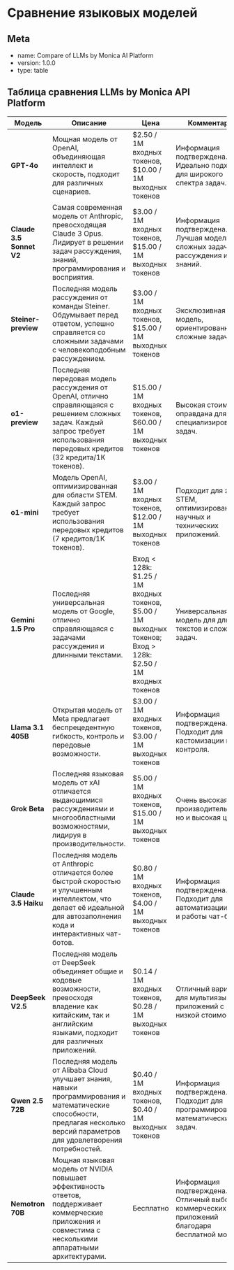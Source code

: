 # Сравнение языковых моделей

## Meta

- name: Compare of LLMs by Monica AI Platform
- version: 1.0.0
- type: table

## Таблица сравнения LLMs by Monica API Platform

| **Модель**            | **Описание**                                                                                                                                       | **Цена**                                                                                     | **Комментарий**                                                                                      |
|------------------------|---------------------------------------------------------------------------------------------------------------------------------------------------|---------------------------------------------------------------------------------------------|------------------------------------------------------------------------------------------------------|
| **GPT-4o**            | Мощная модель от OpenAI, объединяющая интеллект и скорость, подходит для различных сценариев.                                                     | $2.50 / 1M входных токенов, $10.00 / 1M выходных токенов                                    | Информация подтверждена. Идеально подходит для широкого спектра задач.                              |
| **Claude 3.5 Sonnet V2** | Самая современная модель от Anthropic, превосходящая Claude 3 Opus. Лидирует в решении задач рассуждения, знаний, программирования и восприятия. | $3.00 / 1M входных токенов, $15.00 / 1M выходных токенов                                    | Информация подтверждена. Лучшая модель для сложных задач рассуждения и знаний.                     |
| **Steiner-preview**   | Последняя модель рассуждения от команды Steiner. Обдумывает перед ответом, успешно справляется со сложными задачами с человекоподобным рассуждением. | $3.00 / 1M входных токенов, $15.00 / 1M выходных токенов                                    | Эксклюзивная модель, ориентированная на сложные задачи.                                              |
| **o1-preview**        | Последняя передовая модель рассуждения от OpenAI, отлично справляющаяся с решением сложных задач. Каждый запрос требует использования передовых кредитов (32 кредита/1К токенов). | $15.00 / 1M входных токенов, $60.00 / 1M выходных токенов                                   | Высокая стоимость оправдана для специализированных задач.                                           |
| **o1-mini**           | Модель OpenAI, оптимизированная для области STEM. Каждый запрос требует использования передовых кредитов (7 кредитов/1К токенов).                   | $3.00 / 1M входных токенов, $12.00 / 1M выходных токенов                                    | Подходит для задач STEM, оптимизирована для научных и технических приложений.                      |
| **Gemini 1.5 Pro**    | Последняя универсальная модель от Google, отлично справляющаяся с задачами рассуждения и длинными текстами.                                        | Вход < 128k: $1.25 / 1M входных токенов, $5.00 / 1M выходных токенов; Вход > 128k: $2.50 / 1M входных токенов | Универсальная модель для длинных текстов и сложных задач.                                           |
| **Llama 3.1 405B**    | Открытая модель от Meta предлагает беспрецедентную гибкость, контроль и передовые возможности.                                                     | $3.00 / 1M входных токенов, $3.00 / 1M выходных токенов                                     | Информация подтверждена. Подходит для кастомизации и контроля.                                      |
| **Grok Beta**         | Последняя языковая модель от xAI отличается выдающимися рассуждениями и многообластными возможностями, лидируя в производительности.               | $5.00 / 1M входных токенов, $15.00 / 1M выходных токенов                                    | Очень высокая производительность, но и высокая цена.                                               |
| **Claude 3.5 Haiku**  | Последняя модель от Anthropic отличается более быстрой скоростью и улучшенным интеллектом, что делает её идеальной для автозаполнения кода и интерактивных чат-ботов. | $0.80 / 1M входных токенов, $4.00 / 1M выходных токенов                                     | Информация подтверждена. Подходит для автоматизации кода и работы чат-ботов.                       |
| **DeepSeek V2.5**     | Последняя модель от DeepSeek объединяет общие и кодовые возможности, превосходя владение как китайским, так и английским языками, подходит для различных приложений. | $0.14 / 1M входных токенов, $0.28 / 1M выходных токенов                                     | Отличный вариант для мультиязычных приложений с низкой стоимостью.                                 |
| **Qwen 2.5 72B**      | Последняя модель от Alibaba Cloud улучшает знания, навыки программирования и математические способности, предлагая несколько версий параметров для удовлетворения потребностей. | $0.40 / 1M входных токенов, $0.40 / 1M выходных токенов                                     | Информация подтверждена. Подходит для программирования и математических задач.                     |
| **Nemotron 70B**      | Мощная языковая модель от NVIDIA повышает эффективность ответов, поддерживает коммерческие приложения и совместима с несколькими аппаратными архитектурами. | Бесплатно                                                                                  | Информация подтверждена. Отличный выбор для коммерческих приложений благодаря бесплатной модели.   |
